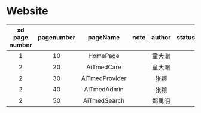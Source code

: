 # Website

xd page number  |   pagenumber   |   pageName | note | author  | status 
:----------------:|:----------------:|:-------------:|:-------:|:--:|:--:|
1 | 10 | HomePage | | 童大洲|
2 | 20 | AiTmedCare |  | 童大洲|
2 | 30 | AiTmedProvider |  | 张颖|
2 | 40 | AiTmedAdmin |  | 张颖|
2 | 50 | AiTmedSearch |  | 郑禹明|
